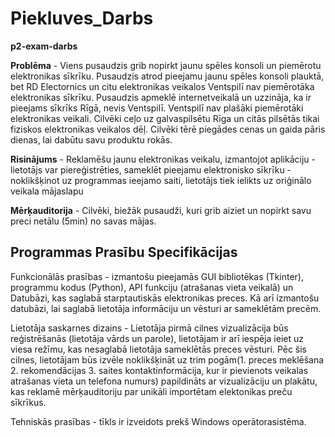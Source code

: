 # Piekluves_Darbs
**p2-exam-darbs**

**Problēma** - Viens pusaudzis grib nopirkt jaunu spēles konsoli un piemērotu elektronikas sīkrīku. Pusaudzis atrod pieejamu jaunu spēles konsoli plauktā, bet RD Electornics un citu elektronikas veikalos Ventspilī nav piemērotāka elektronikas sīkrīku. Pusaudzis apmeklē internetveikalā un uzzināja, ka ir pieejams sīkrīks Rīgā, nevis Ventspilī. Ventspilī nav plašāki piemērotāki elektronikas veikali. Cilvēki ceļo uz galvaspilsētu Rīga un citās pilsētās tikai fiziskos elektronikas veikalos dēļ. Cilvēki tērē piegādes cenas un gaida pāris dienas, lai dabūtu savu produktu rokās.

**Risinājums** - Reklamēšu jaunu elektronikas veikalu, izmantojot aplikāciju
	- lietotājs var piereģistrēties, sameklēt pieejamu elektronisko sīkrīku
	- noklikšķinot uz programmas ieejamo saiti, lietotājs tiek ielikts uz oriģinālo veikala mājaslapu

**Mērķauditorija** - Cilvēki, biežāk pusaudži, kuri grib aiziet un nopirkt savu preci netālu (5min) no savas mājas.
## Programmas Prasību Specifikācijas

Funkcionālās prasības - izmantošu pieejamās GUI bibliotēkas (Tkinter), programmu kodus (Python), API funkciju (atrašanas vieta veikalā) un Datubāzi, kas saglabā starptautiskās elektronikas preces. Kā arī izmantošu datubāzi, lai saglabā lietotāja informāciju un vēsturi ar sameklētām precēm.

Lietotāja saskarnes dizains - Lietotāja pirmā cilnes vizualizācija būs reģistrēšanās (lietotāja vārds un parole), lietotājam ir arī iespēja ieiet uz viesa režīmu, kas nesaglabā lietotāja sameklētās preces vēsturi. Pēc šis cilnes, lietotājam būs izvēle noklikšķināt uz trim pogām(1. preces meklēšana 2. rekomendācijas 3. saites kontaktinformācija, kur ir pievienots veikalas atrašanas vieta un telefona numurs) papildināts ar vizualizāciju un plakātu, kas reklamē mērķauditoriju par unikāli importētam elektonikas preču sīkrīkus.

Tehniskās prasības - tīkls ir izveidots prekš Windows operātorasistēma.

